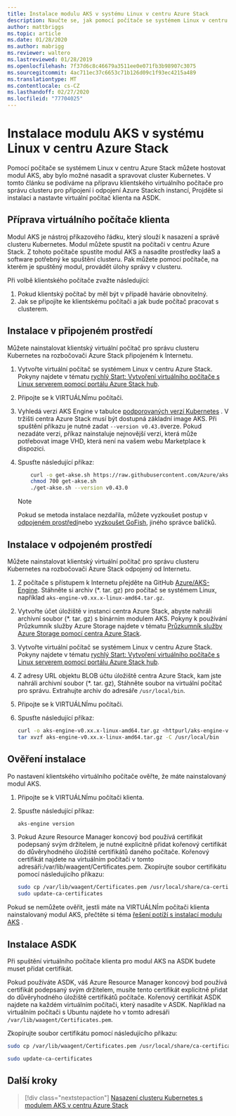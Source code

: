 ```yaml
---
title: Instalace modulu AKS v systému Linux v centru Azure Stack
description: Naučte se, jak pomocí počítače se systémem Linux v centru Azure Stack hostovat modul AKS, aby bylo možné nasadit a spravovat cluster Kubernetes.
author: mattbriggs
ms.topic: article
ms.date: 01/28/2020
ms.author: mabrigg
ms.reviewer: waltero
ms.lastreviewed: 01/28/2019
ms.openlocfilehash: 7f37d6c8c46679a3511ee0e071fb3b98907c3075
ms.sourcegitcommit: 4ac711ec37c6653c71b126d09c1f93ec4215a489
ms.translationtype: MT
ms.contentlocale: cs-CZ
ms.lasthandoff: 02/27/2020
ms.locfileid: "77704025"
---
```

# <a name="install-the-aks-engine-on-linux-in-azure-stack-hub"></a>Instalace modulu AKS v systému Linux v centru Azure Stack

Pomocí počítače se systémem Linux v centru Azure Stack můžete hostovat modul AKS, aby bylo možné nasadit a spravovat cluster Kubernetes. V tomto článku se podíváme na přípravu klientského virtuálního počítače pro správu clusteru pro připojení i odpojení Azure Stackch instancí, Projděte si instalaci a nastavte virtuální počítač klienta na ASDK.

## <a name="prepare-the-client-vm"></a>Příprava virtuálního počítače klienta

Modul AKS je nástroj příkazového řádku, který slouží k nasazení a správě clusteru Kubernetes. Modul můžete spustit na počítači v centru Azure Stack. Z tohoto počítače spustíte modul AKS a nasadíte prostředky IaaS a software potřebný ke spuštění clusteru. Pak můžete pomocí počítače, na kterém je spuštěný modul, provádět úlohy správy v clusteru.

Při volbě klientského počítače zvažte následující:

1. Pokud klientský počítač by měl být v případě havárie obnovitelný.
2. Jak se připojíte ke klientskému počítači a jak bude počítač pracovat s clusterem.

## <a name="install-in-a-connected-environment"></a>Instalace v připojeném prostředí

Můžete nainstalovat klientský virtuální počítač pro správu clusteru Kubernetes na rozbočovači Azure Stack připojeném k Internetu.

1. Vytvořte virtuální počítač se systémem Linux v centru Azure Stack. Pokyny najdete v tématu [rychlý Start: Vytvoření virtuálního počítače s Linux serverem pomocí portálu Azure Stack hub](https://docs.microsoft.com/azure-stack/user/azure-stack-quick-linux-portal).
2. Připojte se k VIRTUÁLNÍmu počítači.
3. Vyhledá verzi AKS Engine v tabulce [podporovaných verzí Kubernetes](https://github.com/Azure/aks-engine/blob/master/docs/topics/azure-stack.md#supported-kubernetes-versions) . V tržišti centra Azure Stack musí být dostupná základní image AKS. Při spuštění příkazu je nutné zadat `--version v0.43.0`verze. Pokud nezadáte verzi, příkaz nainstaluje nejnovější verzi, která může potřebovat image VHD, která není na vašem webu Marketplace k dispozici.
4. Spusťte následující příkaz:

    ```bash  
        curl -o get-akse.sh https://raw.githubusercontent.com/Azure/aks-engine/master/scripts/get-akse.sh
        chmod 700 get-akse.sh
        ./get-akse.sh --version v0.43.0
    ```

    > [!Note]  
    > Pokud se metoda instalace nezdařila, můžete vyzkoušet postup v [odpojeném prostředí](#install-in-a-disconnected-environment)nebo [vyzkoušet GoFish](azure-stack-kubernetes-aks-engine-troubleshoot.md#try-gofish), jiného správce balíčků.

## <a name="install-in-a-disconnected-environment"></a>Instalace v odpojeném prostředí

Můžete nainstalovat klientský virtuální počítač pro správu clusteru Kubernetes na rozbočovači Azure Stack odpojený od Internetu.

1.  Z počítače s přístupem k Internetu přejděte na GitHub [Azure/AKS-Engine](https://github.com/Azure/aks-engine/releases/latest). Stáhněte si archiv (*. tar. gz) pro počítač se systémem Linux, například `aks-engine-v0.xx.x-linux-amd64.tar.gz`.

2.  Vytvořte účet úložiště v instanci centra Azure Stack, abyste nahráli archivní soubor (*. tar. gz) s binárním modulem AKS. Pokyny k používání Průzkumník služby Azure Storage najdete v tématu [Průzkumník služby Azure Storage pomocí centra Azure Stack](https://docs.microsoft.com/azure-stack/user/azure-stack-storage-connect-se).

3. Vytvořte virtuální počítač se systémem Linux v centru Azure Stack. Pokyny najdete v tématu [rychlý Start: Vytvoření virtuálního počítače s Linux serverem pomocí portálu Azure Stack hub](https://docs.microsoft.com/azure-stack/user/azure-stack-quick-linux-portal).

3.  Z adresy URL objektu BLOB účtu úložiště centra Azure Stack, kam jste nahráli archivní soubor (*. tar. gz), Stáhněte soubor na virtuální počítač pro správu. Extrahujte archiv do adresáře `/usr/local/bin`.

4. Připojte se k VIRTUÁLNÍmu počítači.

5.  Spusťte následující příkaz:

    ```bash  
    curl -o aks-engine-v0.xx.x-linux-amd64.tar.gz <httpurl/aks-engine-v0.xx.x-linux-amd64.tar.gz>
    tar xvzf aks-engine-v0.xx.x-linux-amd64.tar.gz -C /usr/local/bin
    ```

## <a name="verify-the-installation"></a>Ověření instalace

Po nastavení klientského virtuálního počítače ověřte, že máte nainstalovaný modul AKS.

1. Připojte se k VIRTUÁLNÍmu počítači klienta.
2. Spusťte následující příkaz:

   ```bash  
   aks-engine version
   ```

3. Pokud Azure Resource Manager koncový bod používá certifikát podepsaný svým držitelem, je nutné explicitně přidat kořenový certifikát do důvěryhodného úložiště certifikátů daného počítače. Kořenový certifikát najdete na virtuálním počítači v tomto adresáři:/var/lib/waagent/Certificates.pem. Zkopírujte soubor certifikátu pomocí následujícího příkazu: 

   ```bash
   sudo cp /var/lib/waagent/Certificates.pem /usr/local/share/ca-certificates/azurestackca.crt 
   sudo update-ca-certificates
   ```

Pokud se nemůžete ověřit, jestli máte na VIRTUÁLNÍm počítači klienta nainstalovaný modul AKS, přečtěte si téma [řešení potíží s instalací modulu AKS](azure-stack-kubernetes-aks-engine-troubleshoot.md) .


## <a name="asdk-installation"></a>Instalace ASDK

Při spuštění virtuálního počítače klienta pro modul AKS na ASDK budete muset přidat certifikát.

Pokud používáte ASDK, váš Azure Resource Manager koncový bod používá certifikát podepsaný svým držitelem, musíte tento certifikát explicitně přidat do důvěryhodného úložiště certifikátů počítače. Kořenový certifikát ASDK najdete na každém virtuálním počítači, který nasadíte v ASDK. Například na virtuálním počítači s Ubuntu najdete ho v tomto adresáři `/var/lib/waagent/Certificates.pem`. 

Zkopírujte soubor certifikátu pomocí následujícího příkazu:

```bash
sudo cp /var/lib/waagent/Certificates.pem /usr/local/share/ca-certificates/azurestackca.crt

sudo update-ca-certificates
```

## <a name="next-steps"></a>Další kroky

> [!div class="nextstepaction"]
> [Nasazení clusteru Kubernetes s modulem AKS v centru Azure Stack](azure-stack-kubernetes-aks-engine-deploy-cluster.md)